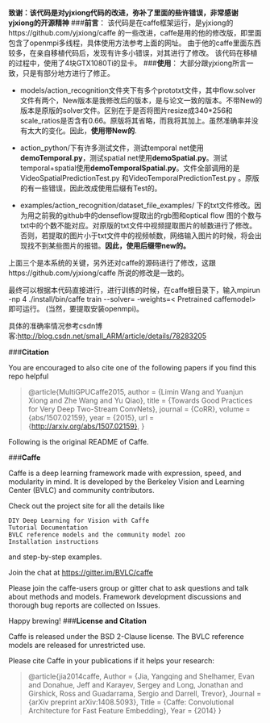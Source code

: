 **致谢：该代码是对yjxiong代码的改进，弥补了里面的些许错误，非常感谢yjxiong的开源精神**
###**前言**：
该代码是在caffe框架运行，是yjxiong的https://github.com/yjxiong/caffe 的一些改进，caffe是用的他的修改版，即里面包含了openmpi多线程，具体使用方法参考上面的网址。
由于他的caffe里面东西较多，在亲自移植代码后，发现有许多小错误，对其进行了修改。
该代码在移植的过程中，使用了4块GTX1080Ti的显卡。
###**使用**：
大部分跟yjxiong所言一致，只是有部分地方进行了修正。

- models/action_recognition文件夹下有多个prototxt文件，其中flow.solver文件有两个，New版本是我修改后的版本，是与论文一致的版本。不带New的版本是原版的solver文件。区别在于是否将图片resize成340*256和scale_ratios是否含有0.66。原版将其省略，而我将其加上。虽然准确率并没有太大的变化。因此，**使用带New的**.
 
- action_python/下有许多测试文件，测试temporal net使用**demoTemporal.py**，测试spatial net使用**demoSpatial.py**。测试temporal+spatial使用**demoTemporalSpatial.py**。文件全部调用的是VideoSpatialPredictionTest.py 和VideoTemporalPredictionTest.py 。原版的有一些错误，因此改成使用后缀有Test的。

- examples/action_recognition/dataset_file_examples/ 下的txt文件修改。因为用之前我的github中的denseflow提取出的rgb图和optical flow 图的个数与txt中的个数不能对应。对原版的txt文件中视频提取图片的帧数进行了修改。否则，若提取的图片小于txt文件中的视频帧数，网络输入图片的时候，将会出现找不到某些图片的报错。**因此，使用后缀带new的。**

上面三个是本系统的关键，另外还对caffe的源码进行了修改，这跟https://github.com/yjxiong/caffe 所说的修改是一致的。


最终可以根据本代码直接进行，进行训练的时候，在caffe根目录下，输入mpirun -np 4 ./install/bin/caffe train --solver=<Your Solver File>  -weights=< Pretrained caffemodel>即可运行。
(当然，要提取安装openmpi)。

具体的准确率情况参考csdn博客:http://blog.csdn.net/small_ARM/article/details/78283205


###**Citation**

You are encouraged to also cite one of the following papers if you find this repo helpful



> @article{MultiGPUCaffe2015,
  author    = {Limin Wang and
               Yuanjun Xiong and
               Zhe Wang and
               Yu Qiao},
  title     = {Towards Good Practices for Very Deep Two-Stream ConvNets},
  journal   = {CoRR},
  volume    = {abs/1507.02159},
  year      = {2015},
  url       = {http://arxiv.org/abs/1507.02159},
}







Following is the original README of Caffe.

###**Caffe**


Caffe is a deep learning framework made with expression, speed, and modularity in mind. It is developed by the Berkeley Vision and Learning Center (BVLC) and community contributors.

Check out the project site for all the details like

    DIY Deep Learning for Vision with Caffe
    Tutorial Documentation
    BVLC reference models and the community model zoo
    Installation instructions

and step-by-step examples.

Join the chat at https://gitter.im/BVLC/caffe

Please join the caffe-users group or gitter chat to ask questions and talk about methods and models. Framework development discussions and thorough bug reports are collected on Issues.

Happy brewing!
###**License and Citation**

Caffe is released under the BSD 2-Clause license. The BVLC reference models are released for unrestricted use.

Please cite Caffe in your publications if it helps your research:

> @article{jia2014caffe,
  Author = {Jia, Yangqing and Shelhamer, Evan and Donahue, Jeff and Karayev, Sergey and Long, Jonathan and Girshick, Ross and Guadarrama, Sergio and Darrell, Trevor},
  Journal = {arXiv preprint arXiv:1408.5093},
  Title = {Caffe: Convolutional Architecture for Fast Feature Embedding},
  Year = {2014}
}
